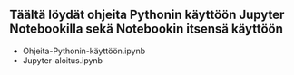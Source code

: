 ## Täältä löydät ohjeita Pythonin käyttöön Jupyter Notebookilla sekä Notebookin itsensä käyttöön

- Ohjeita-Pythonin-käyttöön.ipynb
- Jupyter-aloitus.ipynb
